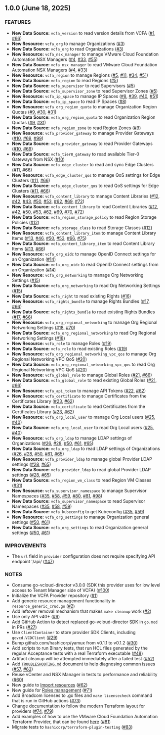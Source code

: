## 1.0.0 (June 18, 2025)

### FEATURES
- **New Data Source:** `vcfa_version` to read version details from VCFA ([#1](https://github.com/vmware/terraform-provider-vcfa/pull/1), [#66](https://github.com/vmware/terraform-provider-vcfa/pull/66))
- **New Resource:** `vcfa_org` to manage Organizations ([#3](https://github.com/vmware/terraform-provider-vcfa/pull/3))
- **New Data Source:** `vcfa_org` to read Organizations ([#3](https://github.com/vmware/terraform-provider-vcfa/pull/3))
- **New Resource:** `vcfa_nsx_manager` to manage VMware Cloud Foundation Automation NSX Managers
  ([#4](https://github.com/vmware/terraform-provider-vcfa/pull/4), [#33](https://github.com/vmware/terraform-provider-vcfa/pull/33), [#55](https://github.com/vmware/terraform-provider-vcfa/pull/55))
- **New Data Source:** `vcfa_nsx_manager` to read VMware Cloud Foundation Automation NSX Managers
  ([#4](https://github.com/vmware/terraform-provider-vcfa/pull/4), [#33](https://github.com/vmware/terraform-provider-vcfa/pull/33))
- **New Resource:** `vcfa_region` to manage Regions ([#5](https://github.com/vmware/terraform-provider-vcfa/pull/5), [#11](https://github.com/vmware/terraform-provider-vcfa/pull/11), [#34](https://github.com/vmware/terraform-provider-vcfa/pull/34), [#51](https://github.com/vmware/terraform-provider-vcfa/pull/51))
- **New Data Source:** `vcfa_region` to read Regions ([#5](https://github.com/vmware/terraform-provider-vcfa/pull/5))
- **New Data Source:** `vcfa_supervisor` to read Supervisors ([#5](https://github.com/vmware/terraform-provider-vcfa/pull/5))
- **New Data Source:** `vcfa_supervisor_zone` to read Supervisor Zones ([#5](https://github.com/vmware/terraform-provider-vcfa/pull/5))
- **New Resource:** `vcfa_ip_space` to manage IP Spaces ([#8](https://github.com/vmware/terraform-provider-vcfa/pull/8), [#39](https://github.com/vmware/terraform-provider-vcfa/pull/39), [#40](https://github.com/vmware/terraform-provider-vcfa/pull/40), [#51](https://github.com/vmware/terraform-provider-vcfa/pull/51))
- **New Data Source:** `vcfa_ip_space` to read IP Spaces ([#8](https://github.com/vmware/terraform-provider-vcfa/pull/8))
- **New Resource:** `vcfa_org_region_quota` to manage Organization Region Quotas ([#9](https://github.com/vmware/terraform-provider-vcfa/pull/9), [#30](https://github.com/vmware/terraform-provider-vcfa/pull/30), [#31](https://github.com/vmware/terraform-provider-vcfa/pull/31))
- **New Data Source:** `vcfa_org_region_quota` to read Organization Region Quotas ([#9](https://github.com/vmware/terraform-provider-vcfa/pull/9), [#31](https://github.com/vmware/terraform-provider-vcfa/pull/31))
- **New Data Source:** `vcfa_region_zone` to read Region Zones ([#9](https://github.com/vmware/terraform-provider-vcfa/pull/9))
- **New Resource:** `vcfa_provider_gateway` to manage Provider Gateways ([#10](https://github.com/vmware/terraform-provider-vcfa/pull/10), [#69](https://github.com/vmware/terraform-provider-vcfa/pull/69), [#99](https://github.com/vmware/terraform-provider-vcfa/pull/99))
- **New Data Source:** `vcfa_provider_gateway` to read Provider Gateways ([#10](https://github.com/vmware/terraform-provider-vcfa/pull/10), [#69](https://github.com/vmware/terraform-provider-vcfa/pull/69))
- **New Data Source:** `vcfa_tier0_gateway` to read available Tier-0 Gateways from NSX ([#10](https://github.com/vmware/terraform-provider-vcfa/pull/10))
- **New Data Source:** `vcfa_edge_cluster` to read and sync Edge Clusters ([#11](https://github.com/vmware/terraform-provider-vcfa/pull/11), [#66](https://github.com/vmware/terraform-provider-vcfa/pull/66))
- **New Resource:** `vcfa_edge_cluster_qos` to manage QoS settings for Edge Clusters ([#11](https://github.com/vmware/terraform-provider-vcfa/pull/11), [#66](https://github.com/vmware/terraform-provider-vcfa/pull/66))
- **New Data Source:** `vcfa_edge_cluster_qos` to read QoS settings for Edge Clusters ([#11](https://github.com/vmware/terraform-provider-vcfa/pull/11), [#66](https://github.com/vmware/terraform-provider-vcfa/pull/66))
- **New Resource:** `vcfa_content_library` to manage Content Libraries ([#12](https://github.com/vmware/terraform-provider-vcfa/pull/12), [#42](https://github.com/vmware/terraform-provider-vcfa/pull/42), [#43](https://github.com/vmware/terraform-provider-vcfa/pull/43), [#50](https://github.com/vmware/terraform-provider-vcfa/pull/50), [#53](https://github.com/vmware/terraform-provider-vcfa/pull/53), [#62](https://github.com/vmware/terraform-provider-vcfa/pull/62), [#69](https://github.com/vmware/terraform-provider-vcfa/pull/69), [#72](https://github.com/vmware/terraform-provider-vcfa/pull/72))
- **New Data Source:** `vcfa_content_library` to read Content Libraries ([#12](https://github.com/vmware/terraform-provider-vcfa/pull/12), [#42](https://github.com/vmware/terraform-provider-vcfa/pull/42), [#50](https://github.com/vmware/terraform-provider-vcfa/pull/50), [#53](https://github.com/vmware/terraform-provider-vcfa/pull/53), [#62](https://github.com/vmware/terraform-provider-vcfa/pull/62), [#69](https://github.com/vmware/terraform-provider-vcfa/pull/69), [#70](https://github.com/vmware/terraform-provider-vcfa/pull/70), [#72](https://github.com/vmware/terraform-provider-vcfa/pull/72))
- **New Data Source:** `vcfa_region_storage_policy` to read Region Storage Policies ([#12](https://github.com/vmware/terraform-provider-vcfa/pull/12))
- **New Data Source:** `vcfa_storage_class` to read Storage Classes ([#12](https://github.com/vmware/terraform-provider-vcfa/pull/12))
- **New Resource:** `vcfa_content_library_item` to manage Content Library Items ([#13](https://github.com/vmware/terraform-provider-vcfa/pull/13), [#46](https://github.com/vmware/terraform-provider-vcfa/pull/46), [#50](https://github.com/vmware/terraform-provider-vcfa/pull/50), [#53](https://github.com/vmware/terraform-provider-vcfa/pull/53), [#66](https://github.com/vmware/terraform-provider-vcfa/pull/66), [#75](https://github.com/vmware/terraform-provider-vcfa/pull/75))
- **New Data Source:** `vcfa_content_library_item` to read Content Library Items ([#13](https://github.com/vmware/terraform-provider-vcfa/pull/13), [#66](https://github.com/vmware/terraform-provider-vcfa/pull/66))
- **New Resource:** `vcfa_org_oidc` to manage OpenID Connect settings for an Organization ([#14](https://github.com/vmware/terraform-provider-vcfa/pull/14))
- **New Data Source:** `vcfa_org_oidc` to read OpenID Connect settings from an Organization ([#14](https://github.com/vmware/terraform-provider-vcfa/pull/14))
- **New Resource:** `vcfa_org_networking` to manage Org Networking Settings ([#15](https://github.com/vmware/terraform-provider-vcfa/pull/15))
- **New Data Source:** `vcfa_org_networking` to read Org Networking Settings ([#15](https://github.com/vmware/terraform-provider-vcfa/pull/15))
- **New Data Source:** `vcfa_right` to read existing Rights ([#16](https://github.com/vmware/terraform-provider-vcfa/pull/16))
- **New Resource:** `vcfa_rights_bundle` to manage Rights Bundles ([#17](https://github.com/vmware/terraform-provider-vcfa/pull/17), [#66](https://github.com/vmware/terraform-provider-vcfa/pull/66))
- **New Data Source:** `vcfa_rights_bundle` to read existing Rights Bundles ([#17](https://github.com/vmware/terraform-provider-vcfa/pull/17), [#66](https://github.com/vmware/terraform-provider-vcfa/pull/66))
- **New Resource:** `vcfa_org_regional_networking` to manage Org Regional Networking Settings ([#18](https://github.com/vmware/terraform-provider-vcfa/pull/18), [#70](https://github.com/vmware/terraform-provider-vcfa/pull/70))
- **New Data Source:** `vcfa_org_regional_networking` to read Org Regional Networking Settings ([#18](https://github.com/vmware/terraform-provider-vcfa/pull/18))
- **New Resource:** `vcfa_role` to manage Roles ([#19](https://github.com/vmware/terraform-provider-vcfa/pull/19))
- **New Data Source:** `vcfa_role` to read existing Roles ([#19](https://github.com/vmware/terraform-provider-vcfa/pull/19))
- **New Resource:** `vcfa_org_regional_networking_vpc_qos` to manage Org Regional Networking VPC QoS ([#20](https://github.com/vmware/terraform-provider-vcfa/pull/20))
- **New Data Source:** `vcfa_org_regional_networking_vpc_qos` to read Org Regional Networking VPC QoS ([#20](https://github.com/vmware/terraform-provider-vcfa/pull/20))
- **New Resource:** `vcfa_global_role` to manage Global Roles ([#21](https://github.com/vmware/terraform-provider-vcfa/pull/21), [#66](https://github.com/vmware/terraform-provider-vcfa/pull/66))
- **New Data Source:** `vcfa_global_role` to read existing Global Roles ([#21](https://github.com/vmware/terraform-provider-vcfa/pull/21), [#66](https://github.com/vmware/terraform-provider-vcfa/pull/66))
- **New Resource:** `vcfa_api_token` to manage API Tokens ([#22](https://github.com/vmware/terraform-provider-vcfa/pull/22), [#62](https://github.com/vmware/terraform-provider-vcfa/pull/62))
- **New Resource:** `vcfa_certificate` to manage Certificates from the Certificates Library ([#23](https://github.com/vmware/terraform-provider-vcfa/pull/23), [#62](https://github.com/vmware/terraform-provider-vcfa/pull/62))
- **New Data Source:** `vcfa_certificate` to read Certificates from the Certificates Library ([#23](https://github.com/vmware/terraform-provider-vcfa/pull/23), [#62](https://github.com/vmware/terraform-provider-vcfa/pull/62))
- **New Resource:** `vcfa_org_local_user` to manage Org Local users ([#25](https://github.com/vmware/terraform-provider-vcfa/pull/25), [#40](https://github.com/vmware/terraform-provider-vcfa/pull/40))
- **New Data Source:** `vcfa_org_local_user` to read Org Local users ([#25](https://github.com/vmware/terraform-provider-vcfa/pull/25), [#40](https://github.com/vmware/terraform-provider-vcfa/pull/40))
- **New Resource:** `vcfa_org_ldap` to manage LDAP settings of Organizations ([#26](https://github.com/vmware/terraform-provider-vcfa/pull/26), [#28](https://github.com/vmware/terraform-provider-vcfa/pull/28), [#50](https://github.com/vmware/terraform-provider-vcfa/pull/50), [#61](https://github.com/vmware/terraform-provider-vcfa/pull/61), [#65](https://github.com/vmware/terraform-provider-vcfa/pull/65))
- **New Data Source:** `vcfa_org_ldap` to read LDAP settings of Organizations ([#26](https://github.com/vmware/terraform-provider-vcfa/pull/26), [#28](https://github.com/vmware/terraform-provider-vcfa/pull/28), [#50](https://github.com/vmware/terraform-provider-vcfa/pull/50), [#61](https://github.com/vmware/terraform-provider-vcfa/pull/61), [#65](https://github.com/vmware/terraform-provider-vcfa/pull/65))
- **New Resource:** `vcfa_provider_ldap` to manage global Provider LDAP settings ([#28](https://github.com/vmware/terraform-provider-vcfa/pull/28), [#65](https://github.com/vmware/terraform-provider-vcfa/pull/65))
- **New Data Source:** `vcfa_provider_ldap` to read global Provider LDAP settings ([#28](https://github.com/vmware/terraform-provider-vcfa/pull/28), [#65](https://github.com/vmware/terraform-provider-vcfa/pull/65))
- **New Data Source:** `vcfa_region_vm_class` to read Region VM Classes ([#31](https://github.com/vmware/terraform-provider-vcfa/pull/31))
- **New Resource:** `vcfa_supervisor_namespace` to manage Supervisor Namespaces ([#35](https://github.com/vmware/terraform-provider-vcfa/pull/35), [#58](https://github.com/vmware/terraform-provider-vcfa/pull/58), [#59](https://github.com/vmware/terraform-provider-vcfa/pull/59), [#80](https://github.com/vmware/terraform-provider-vcfa/pull/80), [#81](https://github.com/vmware/terraform-provider-vcfa/pull/81), [#98](https://github.com/vmware/terraform-provider-vcfa/pull/98))
- **New Data Source:** `vcfa_supervisor_namespace` to read Supervisor Namespaces ([#35](https://github.com/vmware/terraform-provider-vcfa/pull/35), [#58](https://github.com/vmware/terraform-provider-vcfa/pull/58), [#59](https://github.com/vmware/terraform-provider-vcfa/pull/59))
- **New Data Source:** `vcfa_kubeconfig` to get Kubeconfig ([#35](https://github.com/vmware/terraform-provider-vcfa/pull/35), [#59](https://github.com/vmware/terraform-provider-vcfa/pull/59))
- **New Resource:** `vcfa_org_settings` to manage Organization general settings ([#50](https://github.com/vmware/terraform-provider-vcfa/pull/50), [#61](https://github.com/vmware/terraform-provider-vcfa/pull/61))
- **New Data Source:** `vcfa_org_settings` to read Organization general settings ([#50](https://github.com/vmware/terraform-provider-vcfa/pull/50), [#61](https://github.com/vmware/terraform-provider-vcfa/pull/61))

### IMPROVEMENTS
- The `url` field in `provider` configuration does not require specifying API endpoint '/api/
  ([#47](https://github.com/vmware/terraform-provider-vcfa/pull/47))

### NOTES

- Consume go-vcloud-director v3.0.0 (SDK this provider uses for low level access to Tenant Manager side of VCFA) ([#100](https://github.com/vmware/terraform-provider-vcfa/pull/100))
- Initialize the VCFA Provider repository ([#1](https://github.com/vmware/terraform-provider-vcfa/pull/1))
- Add generic resource management functionality in `resource_generic_crud.go` ([#2](https://github.com/vmware/terraform-provider-vcfa/pull/2))
- Add leftover removal mechanism that makes `make cleanup` work ([#2](https://github.com/vmware/terraform-provider-vcfa/pull/2))
- Use only API v40+ ([#6](https://github.com/vmware/terraform-provider-vcfa/pull/6))
- Add GitHub Action to detect replaced go-vcloud-director SDK in `go.mod` in PRs ([#27](https://github.com/vmware/terraform-provider-vcfa/pull/27))
- Use `ClientContainer` to store provider SDK Clients, including `govcd.VCDClient` ([#29](https://github.com/vmware/terraform-provider-vcfa/pull/29))
- Bump github.com/hashicorp/yamux from v0.1.1 to v0.1.2 ([#30](https://github.com/vmware/terraform-provider-vcfa/pull/30))
- Add scripts to run Binary tests, that run HCL files generated by the regular Acceptance tests with a real
  Terraform executable ([#48](https://github.com/vmware/terraform-provider-vcfa/pull/48))
- Artifact cleanup will be attempted immediately after a failed test ([#52](https://github.com/vmware/terraform-provider-vcfa/pull/52))
- Add [`TROUBLESHOOTING.md`](./TROUBLESHOOTING.md) document to help diagnosing common issues ([#57](https://github.com/vmware/terraform-provider-vcfa/pull/57), [#63](https://github.com/vmware/terraform-provider-vcfa/pull/63))
- Reuse vCenter and NSX Manager in tests to performance and reliability ([#60](https://github.com/vmware/terraform-provider-vcfa/pull/60))
- New guide to [Import resources](https://registry.terraform.io/providers/vmware/vcfa/latest/docs/guides/importing_resources) ([#62](https://github.com/vmware/terraform-provider-vcfa/pull/62))
- New guide for [Roles management](https://registry.terraform.io/providers/vmware/vcfa/latest/docs/guides/roles_management) ([#71](https://github.com/vmware/terraform-provider-vcfa/pull/71))
- Add Broadcom licenses to .go files and `make licensecheck` command that is run in GitHub actions
  ([#73](https://github.com/vmware/terraform-provider-vcfa/pull/73))
- Change documentation to follow the modern Terraform layout for providers ([#74](https://github.com/vmware/terraform-provider-vcfa/pull/74), [#79](https://github.com/vmware/terraform-provider-vcfa/pull/79))
- Add examples of how to use the VMware Cloud Foundation Automation Terraform Provider, that can be found [here](examples) ([#81](https://github.com/vmware/terraform-provider-vcfa/pull/81))
- Migrate tests to `hashicorp/terraform-plugin-testing` ([#83](https://github.com/vmware/terraform-provider-vcfa/pull/83))


